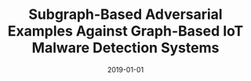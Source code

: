---
title: "Subgraph-Based Adversarial Examples Against Graph-Based IoT Malware Detection Systems"
collection: publications
permalink: /publication/2019-01-01-Subgraph-Based-Adversarial-Examples-Against-Graph-Based-IoT-Malware-Detection-Systems
date: 2019-01-01
venue: 'In the proceedings of Computational Data and Social Networks - 8th International Conference, CSoNet 2019, Ho Chi Minh City, Vietnam, November 18-20, 2019, Proceedings'
paperurl: 'https://doi.org/10.1007/978-3-030-34980-6\_30'
citation: ' Ahmed Abusnaina,  Hisham Alasmary,  Mohammed Abuhamad,  Saeed Salem,  DaeHun Nyang,  David Mohaisen, &quot;Subgraph-Based Adversarial Examples Against Graph-Based IoT Malware Detection Systems.&quot; In the proceedings of Computational Data and Social Networks - 8th International Conference, CSoNet, Ho Chi Minh City, Vietnam, 2019.'
---